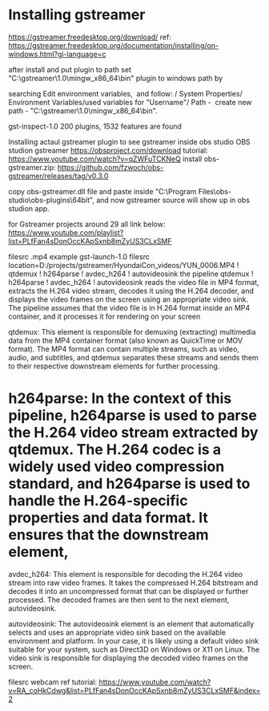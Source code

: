 # Installing gstreamer 

 https://gstreamer.freedesktop.org/download/ 
 ref: https://gstreamer.freedesktop.org/documentation/installing/on-windows.html?gi-language=c

 after install and put plugin to path 
 set  "C:\gstreamer\1.0\mingw_x86_64\bin" plugin to windows path by 

 searching Edit environment variables,  and follow:
 / System Properties/ Environment Variables/used variables for "Username"/ Path -  create new path - "C:\gstreamer\1.0\mingw_x86_64\bin". 

gst-inspect-1.0
200 plugins, 1532 features are found

 Installing actaul gstreamer plugin to see gstreamer inside obs studio
 OBS studion gstreamer      https://obsproject.com/download
 tutorial:   https://www.youtube.com/watch?v=qZWFuTCKNeQ
 install obs-gstreamer.zip:     https://github.com/fzwoch/obs-gstreamer/releases/tag/v0.3.0

 copy obs-gstreamer.dll file and paste inside "C:\Program Files\obs-studio\obs-plugins\64bit", and now gstreamer source will show up in obs studion app.



 for Gstreamer projects around 29 all link below:
 https://www.youtube.com/playlist?list=PLfFan4sDonOccKApSxnb8mZyUS3CLxSMF 

 filesrc .mp4 example 
    gst-launch-1.0 filesrc location=D:/projects/gstreamer/HyundaiCon_videos/YUN_0006.MP4 ! qtdemux ! h264parse ! avdec_h264 ! autovideosink
 the pipeline qtdemux ! h264parse ! avdec_h264 ! autovideosink reads the video file in MP4 format, extracts the H.264 video stream, decodes it using the H.264 decoder, and displays the video frames on the screen using an appropriate video sink. The pipeline assumes that the video file is in H.264 format inside an MP4 container, and it processes it for rendering on your screen

 qtdemux: This element is responsible for demuxing (extracting) multimedia data from the MP4 container format (also known as QuickTime or MOV format). The MP4 format can contain multiple streams, such as video, audio, and subtitles, and qtdemux separates these streams and sends them to their respective downstream elements for further processing.
# h264parse: In the context of this pipeline, h264parse is used to parse the H.264 video stream extracted by qtdemux. The H.264 codec is a widely used video compression standard, and h264parse is used to handle the H.264-specific properties and data format. It ensures that the downstream element, 

 avdec_h264: This element is responsible for decoding the H.264 video stream into raw video frames. It takes the compressed H.264 bitstream and decodes it into an uncompressed format that can be displayed or further processed. The decoded frames are then sent to the next element, autovideosink.
 
 autovideosink: The autovideosink element is an element that automatically selects and uses an appropriate video sink based on the available environment and platform. In your case, it is likely using a default video sink suitable for your system, such as Direct3D on Windows or X11 on Linux. The video sink is responsible for displaying the decoded video frames on the screen.


 filesrc webcam 
 ref tutorial: https://www.youtube.com/watch?v=RA_coHkCdwg&list=PLfFan4sDonOccKApSxnb8mZyUS3CLxSMF&index=2





